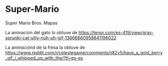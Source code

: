 # Super-Mario
Super Mario Bros. Mapas

La animación del gato lo obtuve de https://tenor.com/es-419/view/gray-sprunki-cat-silly-nuh-uh-gif-13666660958841196022

La animaciónd de la fresa la obtuve de https://www.reddit.com/r/celestegame/comments/ij82v5/have_a_gold_berry_gif_i_whipped_up_with_the/?tl=es-es

